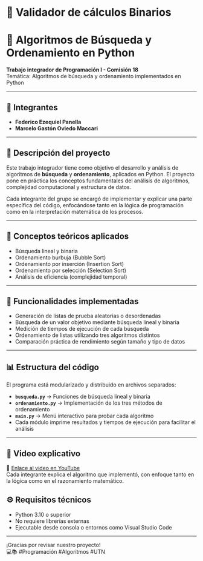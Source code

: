 # 🧮 Validador de cálculos Binarios

# 🔎 Algoritmos de Búsqueda y Ordenamiento en Python

**Trabajo integrador de Programación I - Comisión 18**  
Temática: Algoritmos de búsqueda y ordenamiento implementados en Python

---

## 👥 Integrantes

- **Federico Ezequiel Panella**  
- **Marcelo Gastón Oviedo Maccari**

---

## 🎯 Descripción del proyecto

Este trabajo integrador tiene como objetivo el desarrollo y análisis de algoritmos de **búsqueda** y **ordenamiento**, aplicados en Python. El proyecto pone en práctica los conceptos fundamentales del análisis de algoritmos, complejidad computacional y estructura de datos.

Cada integrante del grupo se encargó de implementar y explicar una parte específica del código, enfocándose tanto en la lógica de programación como en la interpretación matemática de los procesos.

---

## 🧠 Conceptos teóricos aplicados

- Búsqueda lineal y binaria
- Ordenamiento burbuja (Bubble Sort)
- Ordenamiento por inserción (Insertion Sort)
- Ordenamiento por selección (Selection Sort)
- Análisis de eficiencia (complejidad temporal)

---

## 🧪 Funcionalidades implementadas

- Generación de listas de prueba aleatorias o desordenadas
- Búsqueda de un valor objetivo mediante búsqueda lineal y binaria
- Medición de tiempos de ejecución de cada búsqueda
- Ordenamiento de listas utilizando tres algoritmos distintos
- Comparación práctica de rendimiento según tamaño y tipo de datos

---

## 📊 Estructura del código

El programa está modularizado y distribuido en archivos separados:
- **`busqueda.py`** → Funciones de búsqueda lineal y binaria
- **`ordenamiento.py`** → Implementación de los tres métodos de ordenamiento
- **`main.py`** → Menú interactivo para probar cada algoritmo
- Cada módulo imprime resultados y tiempos de ejecución para facilitar el análisis

---

## 🎥 Video explicativo

🔗 [Enlace al video en YouTube](https://www.youtube.com/)  
Cada integrante explica el algoritmo que implementó, con enfoque tanto en la lógica como en el razonamiento matemático.


## ⚙️ Requisitos técnicos

- Python 3.10 o superior
- No requiere librerías externas
- Ejecutable desde consola o entornos como Visual Studio Code

---

¡Gracias por revisar nuestro proyecto!  
💻📚 #Programación #Algoritmos #UTN

